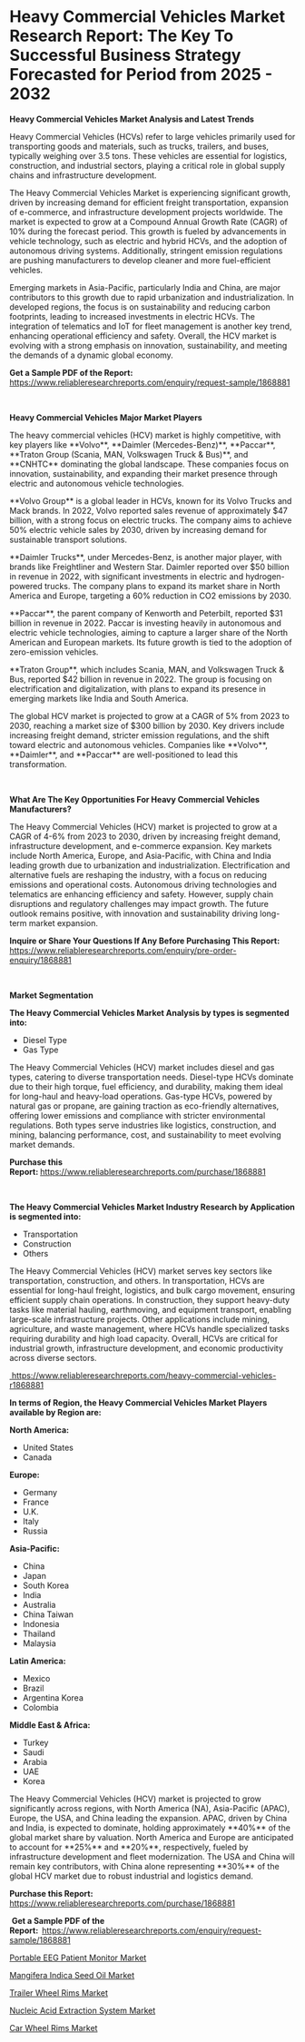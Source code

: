 <p><h1>Heavy Commercial Vehicles Market Research Report: The Key To Successful Business Strategy Forecasted for Period from 2025 - 2032</h1></p><p><strong>Heavy Commercial Vehicles Market Analysis and Latest Trends</strong></p>
<p><p>Heavy Commercial Vehicles (HCVs) refer to large vehicles primarily used for transporting goods and materials, such as trucks, trailers, and buses, typically weighing over 3.5 tons. These vehicles are essential for logistics, construction, and industrial sectors, playing a critical role in global supply chains and infrastructure development.</p><p>The Heavy Commercial Vehicles Market is experiencing significant growth, driven by increasing demand for efficient freight transportation, expansion of e-commerce, and infrastructure development projects worldwide. The market is expected to grow at a Compound Annual Growth Rate (CAGR) of 10% during the forecast period. This growth is fueled by advancements in vehicle technology, such as electric and hybrid HCVs, and the adoption of autonomous driving systems. Additionally, stringent emission regulations are pushing manufacturers to develop cleaner and more fuel-efficient vehicles.</p><p>Emerging markets in Asia-Pacific, particularly India and China, are major contributors to this growth due to rapid urbanization and industrialization. In developed regions, the focus is on sustainability and reducing carbon footprints, leading to increased investments in electric HCVs. The integration of telematics and IoT for fleet management is another key trend, enhancing operational efficiency and safety. Overall, the HCV market is evolving with a strong emphasis on innovation, sustainability, and meeting the demands of a dynamic global economy.</p></p>
<p><strong>Get a Sample PDF of the Report:&nbsp;</strong> <a href="https://www.reliableresearchreports.com/enquiry/request-sample/1868881?utm_campaign=16&utm_medium=2&utm_source=Github&utm_content=ia&utm_term=21012025&utm_id=heavy-commercial-vehicles">https://www.reliableresearchreports.com/enquiry/request-sample/1868881</a></p>
<p>&nbsp;</p>
<p><strong>Heavy Commercial Vehicles Major Market Players</strong></p>
<p><p>The heavy commercial vehicles (HCV) market is highly competitive, with key players like **Volvo**, **Daimler (Mercedes-Benz)**, **Paccar**, **Traton Group (Scania, MAN, Volkswagen Truck & Bus)**, and **CNHTC** dominating the global landscape. These companies focus on innovation, sustainability, and expanding their market presence through electric and autonomous vehicle technologies.</p><p>**Volvo Group** is a global leader in HCVs, known for its Volvo Trucks and Mack brands. In 2022, Volvo reported sales revenue of approximately $47 billion, with a strong focus on electric trucks. The company aims to achieve 50% electric vehicle sales by 2030, driven by increasing demand for sustainable transport solutions.</p><p>**Daimler Trucks**, under Mercedes-Benz, is another major player, with brands like Freightliner and Western Star. Daimler reported over $50 billion in revenue in 2022, with significant investments in electric and hydrogen-powered trucks. The company plans to expand its market share in North America and Europe, targeting a 60% reduction in CO2 emissions by 2030.</p><p>**Paccar**, the parent company of Kenworth and Peterbilt, reported $31 billion in revenue in 2022. Paccar is investing heavily in autonomous and electric vehicle technologies, aiming to capture a larger share of the North American and European markets. Its future growth is tied to the adoption of zero-emission vehicles.</p><p>**Traton Group**, which includes Scania, MAN, and Volkswagen Truck & Bus, reported $42 billion in revenue in 2022. The group is focusing on electrification and digitalization, with plans to expand its presence in emerging markets like India and South America.</p><p>The global HCV market is projected to grow at a CAGR of 5% from 2023 to 2030, reaching a market size of $300 billion by 2030. Key drivers include increasing freight demand, stricter emission regulations, and the shift toward electric and autonomous vehicles. Companies like **Volvo**, **Daimler**, and **Paccar** are well-positioned to lead this transformation.</p></p>
<p>&nbsp;</p>
<p><strong>What Are The Key Opportunities For Heavy Commercial Vehicles Manufacturers?</strong></p>
<p><p>The Heavy Commercial Vehicles (HCV) market is projected to grow at a CAGR of 4-6% from 2023 to 2030, driven by increasing freight demand, infrastructure development, and e-commerce expansion. Key markets include North America, Europe, and Asia-Pacific, with China and India leading growth due to urbanization and industrialization. Electrification and alternative fuels are reshaping the industry, with a focus on reducing emissions and operational costs. Autonomous driving technologies and telematics are enhancing efficiency and safety. However, supply chain disruptions and regulatory challenges may impact growth. The future outlook remains positive, with innovation and sustainability driving long-term market expansion.</p></p>
<p><strong>Inquire or Share Your Questions If Any Before Purchasing This Report:</strong> <a href="https://www.reliableresearchreports.com/enquiry/pre-order-enquiry/1868881?utm_campaign=16&utm_medium=2&utm_source=Github&utm_content=ia&utm_term=21012025&utm_id=heavy-commercial-vehicles">https://www.reliableresearchreports.com/enquiry/pre-order-enquiry/1868881</a></p>
<p>&nbsp;</p>
<p><strong>Market Segmentation</strong></p>
<p><strong>The Heavy Commercial Vehicles Market Analysis by types is segmented into:</strong></p>
<p><ul><li>Diesel Type</li><li>Gas Type</li></ul></p>
<p><p>The Heavy Commercial Vehicles (HCV) market includes diesel and gas types, catering to diverse transportation needs. Diesel-type HCVs dominate due to their high torque, fuel efficiency, and durability, making them ideal for long-haul and heavy-load operations. Gas-type HCVs, powered by natural gas or propane, are gaining traction as eco-friendly alternatives, offering lower emissions and compliance with stricter environmental regulations. Both types serve industries like logistics, construction, and mining, balancing performance, cost, and sustainability to meet evolving market demands.</p></p>
<p><strong>Purchase this Report:&nbsp;</strong><a href="https://www.reliableresearchreports.com/purchase/1868881?utm_campaign=16&utm_medium=2&utm_source=Github&utm_content=ia&utm_term=21012025&utm_id=heavy-commercial-vehicles">https://www.reliableresearchreports.com/purchase/1868881</a></p>
<p>&nbsp;</p>
<p><strong>The Heavy Commercial Vehicles Market Industry Research by Application is segmented into:</strong></p>
<p><ul><li>Transportation</li><li>Construction</li><li>Others</li></ul></p>
<p><p>The Heavy Commercial Vehicles (HCV) market serves key sectors like transportation, construction, and others. In transportation, HCVs are essential for long-haul freight, logistics, and bulk cargo movement, ensuring efficient supply chain operations. In construction, they support heavy-duty tasks like material hauling, earthmoving, and equipment transport, enabling large-scale infrastructure projects. Other applications include mining, agriculture, and waste management, where HCVs handle specialized tasks requiring durability and high load capacity. Overall, HCVs are critical for industrial growth, infrastructure development, and economic productivity across diverse sectors.</p></p>
<p><a href="https://www.reliableresearchreports.com/heavy-commercial-vehicles-r1868881?utm_campaign=16&utm_medium=2&utm_source=Github&utm_content=ia&utm_term=21012025&utm_id=heavy-commercial-vehicles">&nbsp;https://www.reliableresearchreports.com/heavy-commercial-vehicles-r1868881</a></p>
<p><strong>In terms of Region, the Heavy Commercial Vehicles Market Players available by Region are:</strong></p>
<p>
    <p> <strong> North America: </strong>
        <ul>
            <li>United States</li>
            <li>Canada</li>
        </ul>
        </p> 
    <p> <strong> Europe: </strong>
        <ul>
            <li>Germany</li>
            <li>France</li>
            <li>U.K.</li>
            <li>Italy</li>
            <li>Russia</li>
        </ul>
        </p> 
    <p> <strong> Asia-Pacific: </strong>
        <ul>
            <li>China</li>
            <li>Japan</li>
            <li>South Korea</li>
            <li>India</li>
            <li>Australia</li>
            <li>China Taiwan</li>
            <li>Indonesia</li>
            <li>Thailand</li>
            <li>Malaysia</li>
        </ul>
        </p> 
    <p> <strong> Latin America: </strong>
        <ul>
            <li>Mexico</li>
            <li>Brazil</li>
            <li>Argentina Korea</li>
            <li>Colombia</li>
        </ul>
        </p> 
    <p> <strong> Middle East & Africa: </strong>
        <ul>
            <li>Turkey</li>
            <li>Saudi</li>
            <li>Arabia</li>
            <li>UAE</li>
            <li>Korea</li>
        </ul>
    </p>
    </p>
<p><p>The Heavy Commercial Vehicles (HCV) market is projected to grow significantly across regions, with North America (NA), Asia-Pacific (APAC), Europe, the USA, and China leading the expansion. APAC, driven by China and India, is expected to dominate, holding approximately **40%** of the global market share by valuation. North America and Europe are anticipated to account for **25%** and **20%**, respectively, fueled by infrastructure development and fleet modernization. The USA and China will remain key contributors, with China alone representing **30%** of the global HCV market due to robust industrial and logistics demand.</p></p>
<p><strong>Purchase this Report: </strong><a href="https://www.reliableresearchreports.com/purchase/1868881?utm_campaign=16&utm_medium=2&utm_source=Github&utm_content=ia&utm_term=21012025&utm_id=heavy-commercial-vehicles">https://www.reliableresearchreports.com/purchase/1868881</a></p>
<p>&nbsp;<strong>Get a Sample PDF of the Report:&nbsp;&nbsp;</strong><a href="https://www.reliableresearchreports.com/enquiry/request-sample/1868881?utm_campaign=16&utm_medium=2&utm_source=Github&utm_content=ia&utm_term=21012025&utm_id=heavy-commercial-vehicles">https://www.reliableresearchreports.com/enquiry/request-sample/1868881</a></p>
<p><strong></strong></p>
<p><p><a href="https://www.linkedin.com/pulse/forecast-portable-eeg-patient-monitor-market-from-2025-xvqif?utm_campaign=16&utm_medium=2&utm_source=Github&utm_content=ia&utm_term=21012025&utm_id=heavy-commercial-vehicles">Portable EEG Patient Monitor Market</a></p><p><a href="https://www.linkedin.com/pulse/mangifera-indica-seed-oil-market-trendssector-overview-atfxf?utm_campaign=16&utm_medium=2&utm_source=Github&utm_content=ia&utm_term=21012025&utm_id=heavy-commercial-vehicles">Mangifera Indica Seed Oil Market</a></p><p><a href="https://github.com/jerhoskinson197676/Market-Research-Report-List-1/blob/main/trailer-wheel-rims-market.md?utm_campaign=16&utm_medium=2&utm_source=Github&utm_content=ia&utm_term=21012025&utm_id=heavy-commercial-vehicles">Trailer Wheel Rims Market</a></p><p><a href="https://www.linkedin.com/pulse/future-revenue-growth-nucleic-acid-extraction-system-market-9vpff?utm_campaign=16&utm_medium=2&utm_source=Github&utm_content=ia&utm_term=21012025&utm_id=heavy-commercial-vehicles">Nucleic Acid Extraction System Market</a></p><p><a href="https://github.com/JosephineMcguire65/Market-Research-Report-List-1/blob/main/car-wheel-rims-market.md?utm_campaign=16&utm_medium=2&utm_source=Github&utm_content=ia&utm_term=21012025&utm_id=heavy-commercial-vehicles">Car Wheel Rims Market</a></p></p>